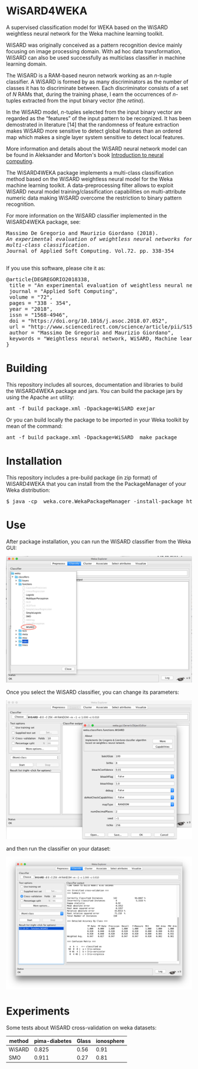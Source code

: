 # WiSARD4WEKA
A supervised classification model for WEKA based on the WiSARD weightless neural network
for the Weka machine learning toolkit.

WiSARD was originally conceived as a pattern recognition device mainly focusing on image processing domain.
With ad hoc data transformation, WiSARD can also be used successfully as multiclass classifier in machine learning domain.

The WiSARD is a RAM-based neuron network working as an <i>n</i>-tuple classifier.
A WiSARD is formed by as many discriminators as the number of classes it has to discriminate between. 
Each discriminator consists of a set of <i>N</i> RAMs that, during the training phase, l
earn the occurrences of <i>n</i>-tuples extracted from the input binary vector (the <i>retina</i>).

In the WiSARD model, <i>n</i>-tuples selected from the input binary vector are regarded as the “features” of the input pattern to be recognized. It has been demostrated in literature [14] that the randomness of feature extraction makes WiSARD more sensitive to detect global features than an ordered map which makes a single layer system sensitive to detect local features.

More information and details about the WiSARD neural network model can be found in Aleksander and Morton's book [Introduction to neural computing](https://books.google.co.uk/books/about/An_introduction_to_neural_computing.html?id=H4dQAAAAMAAJ&redir_esc=y&hl=it).

The WiSARD4WEKA package implements a multi-class classification method based on the WiSARD weightless neural model
for the Weka machine learning toolkit. A data-preprocessing filter allows to exploit WiSARD neural model 
training/classification capabilities on multi-attribute numeric data making WiSARD overcome the restriction to
binary pattern recognition.

For more information on the WiSARD classifier implemented in the WiSARD4WEKA package, see:

<pre>
Massimo De Gregorio and Maurizio Giordano (2018). 
<i>An experimental evaluation of weightless neural networks for 
multi-class classification</i>.
Journal of Applied Soft Computing. Vol.72. pp. 338-354<br>
</pre>

If you use this software, please cite it as:

<pre>
&#64;article{DEGREGORIO2018338,
 title = "An experimental evaluation of weightless neural networks for multi-class classification",
 journal = "Applied Soft Computing",
 volume = "72",
 pages = "338 - 354",
 year = "2018",
 issn = "1568-4946",
 doi = "https://doi.org/10.1016/j.asoc.2018.07.052",
 url = "http://www.sciencedirect.com/science/article/pii/S156849461830440X",
 author = "Massimo De Gregorio and Maurizio Giordano",
 keywords = "Weightless neural network, WiSARD, Machine learning"
}
</pre>

# Building

This repository includes all sources, documentation and libraries to build the WiSARD4WEKA
package and jars. You can build the package jars by using the Apache <code>ant</code> utility:

<pre>
ant -f build_package.xml -Dpackage=WiSARD exejar
</pre>

Or you can build locally the package to be imported in your Weka toolkit by mean of the command:

<pre>
ant -f build_package.xml -Dpackage=WiSARD  make_package
</pre>

# Installation

This repository includes a pre-build package (in zip format) of WiSARD4WEKA that you can 
install from the the PackageManager of your Weka distribution:

<pre>
$ java -cp <your-path-to-weka.jar> weka.core.WekaPackageManager -install-package https://github.com/giordamaug/WiSARD4WEKA/releases/download/v.1.0.1/WiSARD.zip
</pre>

# Use

After package installation, you can run the WiSARD classifier from the Weka GUI:

![image](https://github.com/giordamaug/WiSARD4WEKA/blob/master/doc/wisard4weka1.png)

Once you select the WiSARD classifier, you can change its parameters:

![image](https://github.com/giordamaug/WiSARD4WEKA/blob/master/doc/wisard4weka2.png)

and then run the classifier on your dataset:

![image](https://github.com/giordamaug/WiSARD4WEKA/blob/master/doc/wisard4weka3.png)

# Experiments

Some tests about WiSARD cross-validation on weka datasets:

| method | pima-diabetes  | Glass | ionosphere |
| ------------- | ------------- | ------------- | ------------- |
| WiSARD  | 0.825  | 0.56 | 0.91 |
| SMO  | 0.911  | 0.27 | 0.81 |
